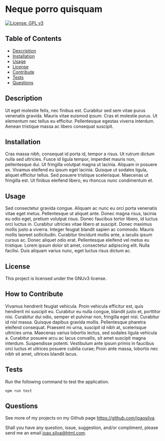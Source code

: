 # Neque porro quisquam

[![License: GPL v3](https://img.shields.io/badge/License-GPLv3-blue.svg)](https://www.gnu.org/licenses/gpl-3.0)

## Table of Contents
* [Description](#description)
* [Installation](#installation)
* [Usage](#usage)
* [License](#license)
* [Contribute](#contribute)
* [Tests](#tests)
* [Questions](#questions)
## Description

Ut eget molestie felis, nec finibus est. Curabitur sed sem vitae purus venenatis gravida. Mauris vitae euismod ipsum. Cras et molestie purus. Ut elementum nec tellus eu efficitur. Pellentesque egestas viverra interdum. Aenean tristique massa ac libero consequat suscipit.

## Installation

Cras massa nibh, consequat id porta id, tempor a risus. Ut rutrum dictum nulla sed ultricies. Fusce id ligula tempor, imperdiet mauris non, pellentesque dui. Ut fringilla volutpat magna ut lacinia. Aliquam in posuere ex. Vivamus eleifend eu ipsum eget lacinia. Quisque ut sodales ligula, aliquet efficitur tellus. Sed posuere tristique scelerisque. Maecenas ut fringilla est. Ut finibus eleifend libero, eu rhoncus nunc condimentum et.

## Usage

Sed consectetur gravida congue. Aliquam ac nunc eu orci porta venenatis vitae eget metus. Pellentesque ut aliquet ante. Donec magna risus, lacinia eu odio eget, pretium volutpat risus. Donec faucibus tortor libero, id luctus orci luctus in. Curabitur ultricies vitae libero at suscipit. Donec maximus mollis justo a viverra. Integer feugiat blandit sapien ac commodo. Mauris mollis laoreet sollicitudin. Curabitur tincidunt mollis ante, a iaculis ipsum cursus ac. Donec aliquet odio erat. Pellentesque eleifend vel metus eu tristique. Lorem ipsum dolor sit amet, consectetur adipiscing elit. Nulla facilisi. Duis aliquam varius nunc, eget luctus risus dictum ac.

## License
    
This project is licensed under the GNUv3 license.
    
## How to Contribute
    
Vivamus hendrerit feugiat vehicula. Proin vehicula efficitur est, quis hendrerit mi suscipit eu. Curabitur eu nulla congue, blandit justo et, porttitor nisi. Curabitur dui odio, semper et pulvinar non, fringilla eget nisl. Curabitur id nisl massa. Quisque dapibus gravida mollis. Pellentesque pharetra eleifend consequat. Praesent mi urna, suscipit id nibh at, scelerisque ultricies urna. Maecenas varius lobortis lectus, sed sodales ligula vehicula a. Curabitur posuere arcu ac lacus convallis, sit amet suscipit magna interdum. Suspendisse potenti. Vestibulum ante ipsum primis in faucibus orci luctus et ultrices posuere cubilia curae; Proin ante massa, lobortis nec nibh sit amet, ultrices blandit lacus.
    
## Tests

Run the following command to test the application.
 ```
npm run test
```
    
## Questions

See more of my projects on my Github page https://github.com/joaosilva.

Shall you have any question, issue, suggestion, and/or compliment, please send me an email joao.silva@html.com.

